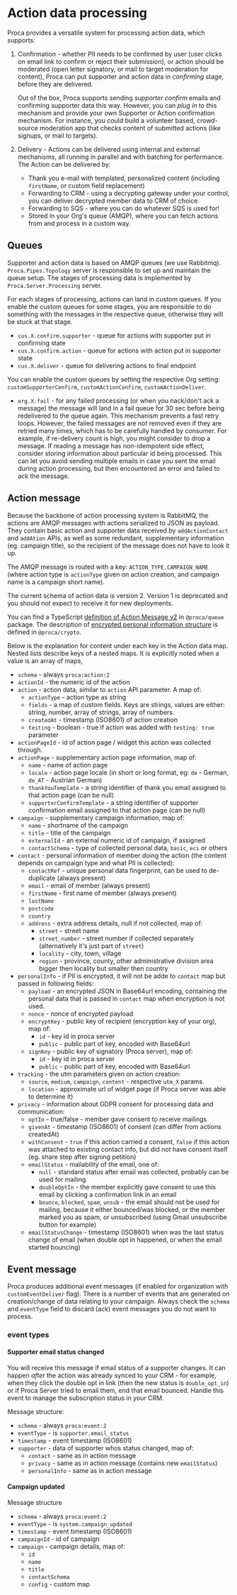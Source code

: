 # Action data processing

Proca provides a versatile system for processing action data, which supports:

1. Confirmation - whether PII needs to be confirmed by user (user
   clicks on email link to confirm or reject their submission), or action should be
   moderated (open letter signatory, or mail to target moderation for content),
   Proca can put supporter and action data in _confirming_ stage, before they
   are delivered.
   
   Out of the box, Proca supports sending _supporter confirm_ emails and confirming
   supporter data this way. However, you can _plug in_ to this mechanism and
   provide your own Supporter or Action confirmation mechanism. For instance,
   you could build a volunteer based, crowd-source moderation app that checks
   content of submitted actions (like signups, or mail to targets).


2. Delivery - Actions can be delivered using internal and external mechanisms,
   all running in parallel and with batching for performance.
   The Action can be delivered by:
   - Thank you e-mail with templated, personalized content (including
     `firstName`, or custom field replacement)
   - Forwarding to CRM - using a decrypting gateway under your control, you can deliver decrypted member data to CRM of choice.
   - Forwarding to SQS - where you can do whatever SQS is used for!
   - Stored in your Org's queue (AMQP), where you can fetch actions from and process in a custom way. 

## Queues

Supporter and action data is based on AMQP queues (we use Rabbitmq). `Proca.Pipes.Topology` server is responsible to set up and maintain the queue setup. The stages of processing data is implemented by `Proca.Server.Processing` server.

For each stages of processing, actions can land in custom queues. If you enable the custom queues for some stages, you are responsible to do something with the messages in the respective queue, otherwise they will be stuck at that stage.

- `cus.X.confirm.supporter` - queue for actions with supporter put in confirming state
- `cus.X.confirm.action` - queue for actions with action put in supporter state
- `cus.X.deliver` - queue for delivering actions to final endpoint

You can enable the custom queues by setting the respective Org setting: `customSupporterConfirm`, `customActionConfirm`, `customActionDeliver`.

- `org.X.fail` - for any failed processing (or when you nack/don't ack a message) the message will land in a fail queue for 30 sec before being redelivered to the queue again. This mechanism prevents a fast retry loops. However, the failed messages are _not_ removed even if they are retried many times, which has to be carefully handled by consumer. For example, if re-delivery count is high, you might consider to drop a message. If reading a message has non-idempotent side effect, consider storing information about particular id being processed. This can let you avoid sending multiple emails in case you sent the email during action processing, but then encountered an error and failed to ack the message.


## Action message

Because the backbone of action processing system is RabbitMQ, the actions are AMQP messages with actions serialized to JSON as payload. They contain basic action and supporter data received by `addActionContact` and `addAtion` APIs, as well as some redundant, supplementary information (eg. campaign title), so the recipient of the message does not have to look it up.

The AMQP message is routed with a key: `ACTION_TYPE.CAMPAIGN_NAME` (where action type is `actionType` given on action creation, and campaign name is a campaign short name).

The current schema of action data is version 2. Version 1 is deprecated and you should not expect to receive it for new deployments.

You can find a TypeScript [definition of Action Message v2](https://github.com/fixthestatusquo/proca-server/blob/main/sdk/queue/src/actionMessage.ts#L106) in `@proca/queue` package. The description of [encrypted personal information structure](https://github.com/fixthestatusquo/proca-server/blob/main/sdk/crypto/src/types.ts#L27) is defined in `@proca/crypto`.

Below is the explanation for content under each key in the Action data map. Nested lists describe keys of a nested maps. It is explicitly noted when a value is an array of maps, 


- `schema` - always `proca:action:2`
- `actionId` - the numeric id of the action 
- `action` - action data, similar to `action` API parameter. A map of:
  - `actionType` - action type as string 
  - `fields` - a map of custom fields. Keys are strings, values are either: string, number, array of strings, array of numbers.
  - `createdAt` - timestamp (ISO8601) of action creation
  - `testing` - boolean - true if action was added with `testing: true` parameter 
- `actionPageId` - id of action page / widget this action was collected through.
- `actionPage` - supplementary action page information, map of: 
  - `name` - name of action page
  - `locale` - action page locale (in short or long format, eg: `de` - German, `de_AT` - Austrian German)
  - `thankYouTemplate` - a string identifier of thank you email assigned to that action page (can be null)
  - `supporterConfirmTemplate` - a string identifier of supporter confirmation email assigned to that action page (can be null)
- `campaign` - supplementary campaign information, map of: 
  - `name` - shortname of the campaign 
  - `title` - title of the campaign 
  - `externalId` - an external numeric id of campaign, if assigned
  - `contactSchema` - type of collected personal data, `basic`, `eci` or others
- `contact` - personal information of member doing the action (the content depends on campaign type and what PII is collected):
  - `contactRef` - unique personal data fingerprint, can be used to de-duplicate (always present)
  - `email` - email of member (always present)
  - `firstName` - first name of member (always present)
  - `lastName`
  - `postcode`
  - `country`
  - `address` - extra address details, null if not collected, map of:
    - `street` - street name 
    - `street_number` - street number if collected separately (alternatively it's just part of `street`)
    - `locality` - city, town, village
    - `region` - province, county, other administrative division area bigger then locality but smaller then country
- `personalInfo` - if PII is encrypted, it will not be adde to `contact` map but passed in following fields:
  - `payload` - an encrypted JSON in Base64url encoding, containing the personal data that is passed in `contact` map when encryption is not used.
  - `nonce` - nonce of encrypted payload
  - `encryptKey` - public key of recipient (encryption key of your org), map of:
    - `id` - key id in proca server 
    - `public` - public part of key, encoded with Base64url
  - `signKey` - public key of signatory (Proca server), map of:
    - `id` - key id in proca server 
    - `public` - public part of key, encoded with Base64url
- `tracking` - the utm parameters given on action creation:
  - `source`, `medium`, `campaign`, `content` - respective `utm_X` params.
  - `location` - approximate url of widget page (if Proca server was able to determine it)
- `privacy` - information about GDPR consent for processing data and communication:
  - `optIn` - true/false - member gave consent to receive mailings
  - `givenAt` - timestamp (ISO8601) of consent (can differ from actions createdAt)
  - `withConsent` - `true` if this action carried a consent, `false` if this action was attached to existing contact info, but did not have consent itself (eg. share step after signing petition)
  - `emailStatus` - mailability of the email, one of:
    - `null` - standard status after email was collected, probably can be used for mailing
    - `doubleOptIn` - the member explicitly gave consent to use this email by clicking a confirmation link in an email 
    - `bounce`, `blocked`, `spam`, `unsub` - the email should not be used for mailing, because it either bounced/was blocked, or the member marked you as spam, or unsubscribed (using Gmail unsubscribe button for example)
  - `emailStatusChange` - timestamp (ISO8601) when was the last status change of email (when double opt in happened, or when the email started bouncing)



## Event message 

Proca produces additional event messages (if enabled for organization with `customEventDeliver` flag). There is a number of events that are generated on creation/change of data relating to your campaign. Always check the `schema` and `eventType` field to discard (ack) event messages you do not want to process.

### event types 

#### Supporter email status changed 

You will receive this message if email status of a supporter changes. It can happen *after* the action was already synced to your CRM - for example, when they click the double opt in link (then the new status is `double_opt_in`) or if Proca Server tried to email them, end that email bounced. Handle this event to manage the subscription status in your CRM.

Message structure:

- `schema` - always `proca:event:2`
- `eventType` - is `supporter.email_status`
- `timestamp` - event timestamp (ISO8601)
- `supporter` - data of supporter whos status changed, map of:
  - `contact` - same as in action message
  - `privacy` - same as in action message (contains new `emailStatus`)
  - `personalInfo` - same as in action message


#### Campaign updated 

Message structure 

- `schema` - always `proca:event:2`
- `eventType` - is `system.campaign_updated`
- `timestamp` - event timestamp (ISO8601)
- `campaignId` - id of campaign 
- `campaign` - campaign details, map of:
  - `id`
  - `name`
  - `title`
  - `contactSchema`
  - `config` - custom map
